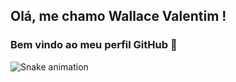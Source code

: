 ## Olá, me chamo Wallace Valentim ! 
### Bem vindo ao meu perfil GitHub 👋


![Snake animation](https://github.com/seu-usuário-aqui/seu-usuário-aqui/blob/output/github-contribution-grid-snake.svg)
